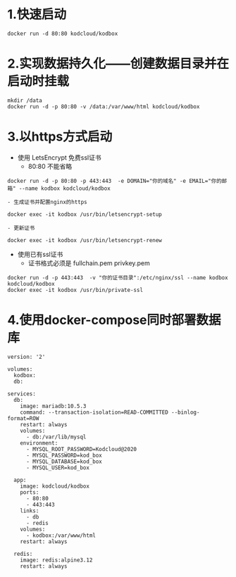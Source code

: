 # 1.快速启动
```
docker run -d 80:80 kodcloud/kodbox
```
# 2.实现数据持久化——创建数据目录并在启动时挂载
```
mkdir /data
docker run -d -p 80:80 -v /data:/var/www/html kodcloud/kodbox
```
# 3.以https方式启动

-  使用 LetsEncrypt 免费ssl证书
    - 80:80 不能省略
```
docker run -d -p 80:80 -p 443:443  -e DOMAIN="你的域名" -e EMAIL="你的邮箱" --name kodbox kodcloud/kodbox
```
    - 生成证书并配置nginx的https
```
docker exec -it kodbox /usr/bin/letsencrypt-setup
```
    - 更新证书
```
docker exec -it kodbox /usr/bin/letsencrypt-renew
```
-  使用已有ssl证书
    - 证书格式必须是 fullchain.pem  privkey.pem
```
docker run -d -p 443:443  -v "你的证书目录":/etc/nginx/ssl --name kodbox kodcloud/kodbox
docker exec -it kodbox /usr/bin/private-ssl
```

# 4.使用docker-compose同时部署数据库
```
version: '2'

volumes:
  kodbox: 
  db:
  
services:
  db:
    image: mariadb:10.5.3
    command: --transaction-isolation=READ-COMMITTED --binlog-format=ROW
    restart: always
    volumes:
      - db:/var/lib/mysql
    environment:
      - MYSQL_ROOT_PASSWORD=Kodcloud@2020
      - MYSQL_PASSWORD=kod_box
      - MYSQL_DATABASE=kod_box
      - MYSQL_USER=kod_box

  app:
    image: kodcloud/kodbox
    ports:
      - 80:80
      - 443:443
    links:
      - db
      - redis
    volumes:
      - kodbox:/var/www/html
    restart: always

  redis:
    image: redis:alpine3.12
    restart: always
```

